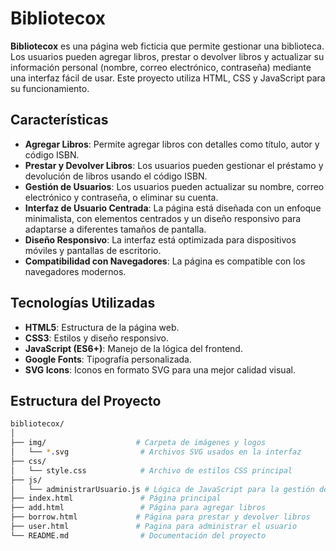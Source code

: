 # Bibliotecox

**Bibliotecox** es una página web ficticia que permite gestionar una biblioteca. Los usuarios pueden agregar libros, prestar o devolver libros y actualizar su información personal (nombre, correo electrónico, contraseña) mediante una interfaz fácil de usar. Este proyecto utiliza HTML, CSS y JavaScript para su funcionamiento.

## Características

- **Agregar Libros**: Permite agregar libros con detalles como título, autor y código ISBN.
- **Prestar y Devolver Libros**: Los usuarios pueden gestionar el préstamo y devolución de libros usando el código ISBN.
- **Gestión de Usuarios**: Los usuarios pueden actualizar su nombre, correo electrónico y contraseña, o eliminar su cuenta.
- **Interfaz de Usuario Centrada**: La página está diseñada con un enfoque minimalista, con elementos centrados y un diseño responsivo para adaptarse a diferentes tamaños de pantalla.
- **Diseño Responsivo**: La interfaz está optimizada para dispositivos móviles y pantallas de escritorio.
- **Compatibilidad con Navegadores**: La página es compatible con los navegadores modernos.

## Tecnologías Utilizadas

- **HTML5**: Estructura de la página web.
- **CSS3**: Estilos y diseño responsivo.
- **JavaScript (ES6+)**: Manejo de la lógica del frontend.
- **Google Fonts**: Tipografía personalizada.
- **SVG Icons**: Iconos en formato SVG para una mejor calidad visual.

## Estructura del Proyecto

```bash
bibliotecox/
│
├── img/                    # Carpeta de imágenes y logos
│   └── *.svg                # Archivos SVG usados en la interfaz
├── css/
│   └── style.css            # Archivo de estilos CSS principal
├── js/
│   └── administrarUsuario.js # Lógica de JavaScript para la gestión de usuarios
├── index.html               # Página principal
├── add.html                 # Página para agregar libros
├── borrow.html             # Página para prestar y devolver libros
├── user.html               # Pagina para administrar el usuario
└── README.md                # Documentación del proyecto
